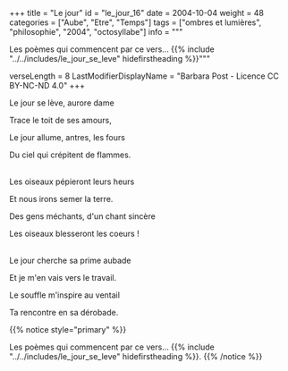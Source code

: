 +++
title = "Le jour"
id = "le_jour_16"
date = 2004-10-04
weight = 48
categories = ["Aube", "Etre", "Temps"]
tags = ["ombres et lumières", "philosophie", "2004", "octosyllabe"]
info = """

Les poèmes qui commencent par ce vers...
{{% include "../../includes/le_jour_se_leve" hidefirstheading %}}"""

verseLength = 8
LastModifierDisplayName = "Barbara Post - Licence CC BY-NC-ND 4.0"
+++

Le jour se lève, aurore dame

Trace le toit de ses amours,

Le jour allume, antres, les fours

Du ciel qui crépitent de flammes.

 \
Les oiseaux pépieront leurs heurs

Et nous irons semer la terre.

Des gens méchants, d'un chant sincère

Les oiseaux blesseront les coeurs !

 \
Le jour cherche sa prime aubade

Et je m'en vais vers le travail.

Le souffle m'inspire au ventail

Ta rencontre en sa dérobade.

{{% notice style="primary" %}}

Les poèmes qui commencent par ce vers...
{{% include "../../includes/le_jour_se_leve" hidefirstheading %}}.
{{% /notice %}}
